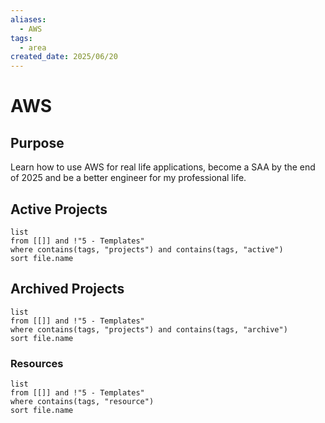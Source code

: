 ```yaml
---
aliases:
  - AWS
tags:
  - area
created_date: 2025/06/20
---
```

# AWS
## Purpose
Learn how to use AWS for real life applications, become a SAA by the end of 2025 and be a better engineer for my professional life.
## Active Projects
```dataview
list
from [[]] and !"5 - Templates"
where contains(tags, "projects") and contains(tags, "active")
sort file.name
```
## Archived Projects
```dataview
list
from [[]] and !"5 - Templates"
where contains(tags, "projects") and contains(tags, "archive")
sort file.name
```
### Resources
```dataview
list
from [[]] and !"5 - Templates"
where contains(tags, "resource")
sort file.name
```